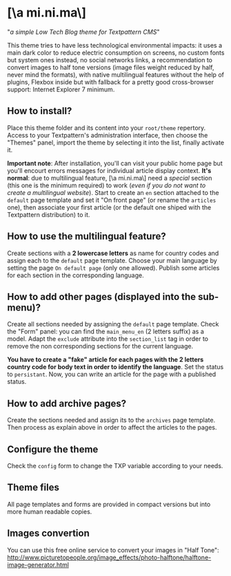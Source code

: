 # [\a mi.ni.ma\\]
"_a simple Low Tech Blog theme for Textpattern CMS_"

This theme tries to have less technological environmental impacts: it uses a main dark color to reduce electric consumption on screens, no custom fonts but system ones instead, no social networks links, a recommendation to convert images to half tone versions (image files weight reduced by half, never mind the formats), with native multilingual features without the help of plugins, Flexbox inside but with fallback for a pretty good cross-browser support: Internet Explorer 7 minimum.

## How to install?

Place this theme folder and its content into your `root/theme` repertory. Access to your Textpattern's administration interface, then choose the "Themes" panel, import the theme by selecting it into the list, finally activate it.

**Important note**: After installation, you'll can visit your public home page but you'll encourt errors messages for individual article display context. **It's normal**: due to multilingual feature, [\a mi.ni.ma\\] need a _special_ section (this one is the minimum required) to work (_even if you do not want to create a multilingual website_). Start to create an `en` section attached to the `default` page template and set it "On front page" (or rename the `articles` one), then associate your first article (or the default one shiped with the Textpattern distribution) to it. 

## How to use the multilingual feature?

Create sections with a **2 lowercase letters** as name for country codes and assign each to the `default` page template. Choose your main language by setting the page `On default page` (only one allowed). Publish some articles for each section in the corresponding language.

## How to add other pages (displayed into the sub-menu)?

Create all sections needed by assigning the `default` page template. Check the "Form" panel: you can find the `main_menu_en` (2 letters suffix) as a model. Adapt the `exclude` attribute into the `section_list` tag in order to remove the non corresponding sections for the current language.

**You have to create a "fake" article for each pages with the 2 letters country code for body text in order to identify the language**. Set the status to `persistant`. Now, you can write an article for the page with a published status.

## How to add archive pages?

Create the sections needed and assign its to the `archives` page template. Then process as explain above in order to affect the articles to the pages.

## Configure the theme

Check the `config` form to change the TXP variable according to your needs.

## Theme files

All page templates and forms are provided in compact versions but into more human readable copies.

## Images convertion

You can use this free online service to convert your images in "Half Tone": http://www.picturetopeople.org/image_effects/photo-halftone/halftone-image-generator.html
